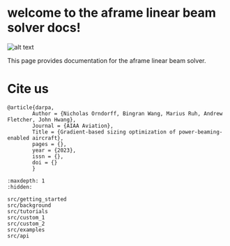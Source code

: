# welcome to the aframe linear beam solver docs!

![alt text](/src/images/walrus.png "Title displayed")

This page provides documentation for the aframe linear beam solver.



# Cite us
```none
@article{darpa,
        Author = {Nicholas Orndorff, Bingran Wang, Marius Ruh, Andrew Fletcher, John Hwang},
        Journal = {AIAA Aviation},
        Title = {Gradient-based sizing optimization of power-beaming-enabled aircraft},
        pages = {},
        year = {2023},
        issn = {},
        doi = {}
        }
```

<!-- Remove/add custom pages from/to toc as per your package's requirement -->

```{toctree}
:maxdepth: 1
:hidden:

src/getting_started
src/background
src/tutorials
src/custom_1
src/custom_2
src/examples
src/api
```

